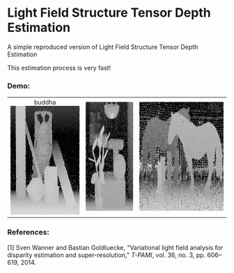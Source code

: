# Light Field Structure Tensor Depth Estimation
A simple reproduced version of Light Field Structure Tensor Depth Estimation

This estimation process is very fast!

### Demo:
<table>
    <tr>
    <td ><center>buddha<img src="https://github.com/GilbertRC/Light-Field-Structure-Tensor-Depth-Estimation/blob/main/buddha_depth.png" height="250"></center></td>
    <td ><center><img src="https://github.com/GilbertRC/Light-Field-Structure-Tensor-Depth-Estimation/blob/main/monasRoom_depth.png" height="250"></center></td>
    <td ><center><img src="https://github.com/GilbertRC/Light-Field-Structure-Tensor-Depth-Estimation/blob/main/horses_depth.png" height="250"></center></td>  
    </tr>
</table>

### References:
[1] Sven Wanner and Bastian Goldluecke, "Variational light field analysis for disparity estimation and super-resolution," *T-PAMI*, vol. 36, no. 3, pp. 606–619, 2014.
